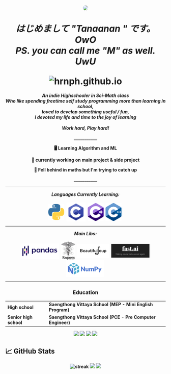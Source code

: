 <h1 align="center">

  <a href="url"><img src="https://cdn.discordapp.com/attachments/853281902895431710/993155919330414702/IMG_5068.jpg" height="auto" width="auto" style="border-radius:50%"></a>

  <b><i>はじめまして "Tanaanan " です。 OwO</i></br>
  <b><i>PS. you can call me "M" as well. UwU </i></b>
  

  <img src="https://komarev.com/ghpvc/?username=Tanaanan&label=Views&color=yellow&style=for-the-badge" alt="hrnph.github.io" />
  
</h1>


<p align="center">
  <em>
    An indie <b>Highschooler</b> in <b>Sci-Math</b> class <br>
    <b>Who like spending freetime self study programming more than learning in school,</b><br>
    loved to develop something useful / fun, 
    <br>I devoted my life and time to the joy of learning</br>
    <br><b>Work hard, Play hard!</b></br>
  </em>
</p>

<p align="center">___________</p>
<div align="center">
  
🖥️ Learning Algorithm and ML
  
🔭 currently working on main project & side project
  
🌱 Fell behind in maths but I'm trying to catch up 
  
</div>

<p align="center">___________</p>

<hr></hr>
<p align="center">
  <i><b>Languages Currently Learning:</b></i>
  <br><br>
  <img align="center" src="contents/languages/python.png" width="50px" />&nbsp;
  <img align="center" src="contents/languages/C.png" width="60px" />&nbsp;
  <img align="center" src="contents/languages/csharp.png" width="50px" />&nbsp;
  <img align="center" src="contents/languages/C++.png" width="50px" />&nbsp;
</p>

<hr></hr>

<p align="center">
  <i><b>Main Libs:</b></i>
  <br><br>
  <img align="center" src="contents/tools/pandas.png" width="120px" />&nbsp;
  <img align="center" src="contents/tools/requests.png" width="45px" />&nbsp;
  <img align="center" src="contents/tools/bf4.png" width="100px" />&nbsp;
  <img align="center" src="contents/tools/fastai.png" width="120px" />&nbsp;
  <img align="center" src="contents/tools/numpy.png" width="120px" />&nbsp;
<hr>

<h3 align="center">Education</h3>
<table align="center">
  <tr>
    <td>High school</td>
    <td>Saengthong Vittaya School <b>(MEP - Mini English Program)</b></td>
  </tr>
  <tr>
    <td>Senior high school</td>
    <td>Saengthong Vittaya School  <b>(PCE - Pre Computer Engineer)</b></td>
  </tr>
<table>

<div align="center">

  [<img src="https://img.shields.io/badge/facebook-%231877F2.svg?&style=for-the-badge&logo=facebook&logoColor=white">](https://web.facebook.com/profile.php?id=100004500556669)
  [<img src="https://img.shields.io/badge/youtube-%23E4405F.svg?&style=for-the-badge&logo=youtube&logoColor=white">](https://github.com/Tanaanan)
  [<img src="https://img.shields.io/badge/twitter-%231DA1F2.svg?&style=for-the-badge&logo=twitter&logoColor=white">](https://github.com/Tanaanan)
  [<img src="https://img.shields.io/badge/Portfolio-%23000000.svg?&style=for-the-badge&logo=microsoft&logoColor=white">](https://sites.google.com/view/holyfakmyname/home) 

</div>


## 📈 GitHub Stats

<div align="center">
  
  <img src="http://github-readme-streak-stats.herokuapp.com?user=Tanaanan&theme=highcontrast" alt="streak"/>

  <img src="https://github-readme-stats.vercel.app/api?username=Tanaanan&count_private=true&show_icons=true&theme=vision-friendly-dark">
  
  <img src="https://github-readme-stats.vercel.app/api/top-langs/?username=Tanaanan&layout=compact&hide=html,css&theme=vision-friendly-dark">
  
   
</div>

